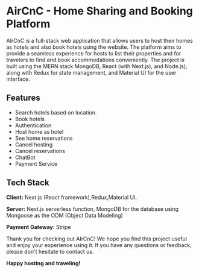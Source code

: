 # AirCnC - Home Sharing and Booking Platform

AIrCnC is a full-stack web application that allows users to host their homes as hotels and also book hotels using the website. The platform aims to provide a seamless experience for hosts to list their properties and for travelers to find and book accommodations conveniently. The project is built using the MERN stack MongoDB, React (with Next.js), and Node.js), along with Redux for state management, and Material UI for the user interface.

## Features

- Search hotels based on location.
- Book hotels
- Authentication
- Host home as hotel
- See home reservations
- Cancel hosting
- Cancel reservations
- ChatBot
- Payment Service

## Tech Stack

**Client:** Next.js (React framework),Redux,Material UI,

**Server:** Next.js serverless function, MongoDB for the database using Mongoose as the ODM (Object Data Modeling)

**Payment Gateway:** Stripe

Thank you for checking out AIrCnC! We hope you find this project useful and enjoy your experience using it. If you have any questions or feedback, please don't hesitate to contact us.

**Happy hosting and traveling!**
